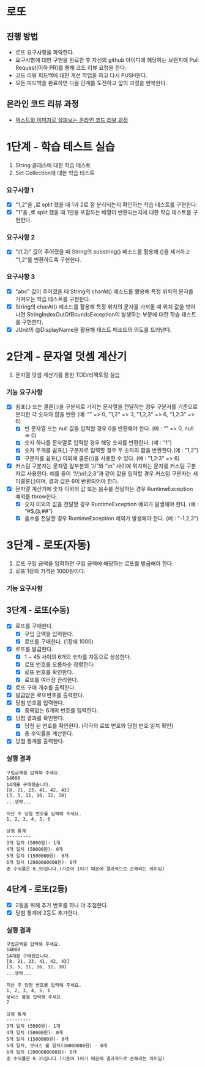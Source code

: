 # 로또
## 진행 방법
* 로또 요구사항을 파악한다.
* 요구사항에 대한 구현을 완료한 후 자신의 github 아이디에 해당하는 브랜치에 Pull Request(이하 PR)를 통해 코드 리뷰 요청을 한다.
* 코드 리뷰 피드백에 대한 개선 작업을 하고 다시 PUSH한다.
* 모든 피드백을 완료하면 다음 단계를 도전하고 앞의 과정을 반복한다.

## 온라인 코드 리뷰 과정
* [텍스트와 이미지로 살펴보는 온라인 코드 리뷰 과정](https://github.com/next-step/nextstep-docs/tree/master/codereview)


# 1단계 - 학습 테스트 실습
1. String 클래스에 대한 학습 테스트
2. Set Collection에 대한 학습 테스트

### 요구사항 1
- [x] "1,2"을 ,로 split 했을 때 1과 2로 잘 분리되는지 확인하는 학습 테스트를 구현한다.
- [x] "1"을 ,로 split 했을 때 1만을 포함하는 배열이 반환되는지에 대한 학습 테스트를 구현한다.
### 요구사항 2
- [x] "(1,2)" 값이 주어졌을 때 String의 substring() 메소드를 활용해 ()을 제거하고 "1,2"를 반환하도록 구현한다.
### 요구사항 3
- [x] "abc" 값이 주어졌을 때 String의 charAt() 메소드를 활용해 특정 위치의 문자를 가져오는 학습 테스트를 구현한다.
- [x] String의 charAt() 메소드를 활용해 특정 위치의 문자를 가져올 때 위치 값을 벗어나면 StringIndexOutOfBoundsException이 발생하는 부분에 대한 학습 테스트를 구현한다.
- [x] JUnit의 @DisplayName을 활용해 테스트 메소드의 의도를 드러낸다.

# 2단계 - 문자열 덧셈 계산기
1. 문자열 덧셈 계산기를 통한 TDD/리팩토링 실습

### 기능 요구사항
- [x] 쉼표(,) 또는 콜론(:)을 구분자로 가지는 문자열을 전달하는 경우 구분자를 기준으로 분리한 각 숫자의 합을 반환 (예: “” => 0, "1,2" => 3, "1,2,3" => 6, “1,2:3” => 6)
  - [x] 빈 문자열 또는 null 값을 입력할 경우 0을 반환해야 한다. (예 : “” => 0, null => 0)
  - [x] 숫자 하나를 문자열로 입력할 경우 해당 숫자를 반환한다. (예 : “1”)
  - [x] 숫자 두개를 쉼표(,) 구분자로 입력할 경우 두 숫자의 합을 반환한다.(예 : “1,2”)
  - [x] 구분자를 쉼표(,) 이외에 콜론(:)을 사용할 수 있다. (예 : “1,2:3” => 6)
- [x] 커스텀 구분자는 문자열 앞부분의 “//”와 “\n” 사이에 위치하는 문자를 커스텀 구분자로 사용한다. 예를 들어 “//;\n1;2;3”과 같이 값을 입력할 경우 커스텀 구분자는 세미콜론(;)이며, 결과 값은 6이 반환되어야 한다.
- [x] 문자열 계산기에 숫자 이외의 값 또는 음수를 전달하는 경우 RuntimeException 예외를 throw한다.
  - [x] 숫자 이외의 값을 전달할 경우 RuntimeException 예외가 발생해야 한다. (예 : “#$,@,##”)
  - [x] 음수를 전달할 경우 RuntimeException 예외가 발생해야 한다. (예 : “-1,2,3”)

# 3단계 - 로또(자동)

1. 로또 구입 금액을 입력하면 구입 금액에 해당하는 로또를 발급해야 한다.
2. 로또 1장의 가격은 1000원이다.

### 기능 요구사항 
## 3단계 - 로또(수동)
- [x] 로또를 구매한다. 
  - [x] 구입 금액을 입력한다.
  - [x] 로또를 구매한다. (1장에 1000)
- [x] 로또를 발급한다.
  - [x] 1 ~ 45 사이의 6개의 숫자를 자동으로 생성한다.
  - [x] 로또 번호를 오름차순 정렬한다.
  - [x] 로또 번호를 확인한다.
  - [x] 로또를 여러장 관리한다.
- [x] 로또 구매 개수를 출력한다.
- [x] 발급받은 로또번호를 출력한다.
- [x] 당첨 번호를 입력한다.
  - [x] 중복없는 6개의 번호를 입력한다.
- [x] 당첨 결과를 확인한다.
  - [x] 당첨 된 번호를 확인한다. (각각의 로또 번호와 당첨 번호 일치 확인)
  - [x] 총 수익률을 계산한다.
- [x] 당첨 통계를 출력한다.

### 실행 결과
```
구입금액을 입력해 주세요.
14000
14개를 구매했습니다.
[8, 21, 23, 41, 42, 43]
[3, 5, 11, 16, 32, 38]
...생략...

지난 주 당첨 번호를 입력해 주세요.
1, 2, 3, 4, 5, 6

당첨 통계
---------
3개 일치 (5000원)- 1개
4개 일치 (50000원)- 0개
5개 일치 (1500000원)- 0개
6개 일치 (2000000000원)- 0개
총 수익률은 0.35입니다.(기준이 1이기 때문에 결과적으로 손해라는 의미임)
```

## 4단계 - 로또(2등)
- [X] 2등을 위해 추가 번호를 하나 더 추첨한다.
- [X] 당첨 통계에 2등도 추가한다.

### 실행 결과
```
구입금액을 입력해 주세요.
14000
14개를 구매했습니다.
[8, 21, 23, 41, 42, 43]
[3, 5, 11, 16, 32, 38]
...생략...

지난 주 당첨 번호를 입력해 주세요.
1, 2, 3, 4, 5, 6
보너스 볼을 입력해 주세요.
7

당첨 통계
---------
3개 일치 (5000원)- 1개
4개 일치 (50000원)- 0개
5개 일치 (1500000원)- 0개
5개 일치, 보너스 볼 일치(30000000원) - 0개
6개 일치 (2000000000원)- 0개
총 수익률은 0.35입니다.(기준이 1이기 때문에 결과적으로 손해라는 의미임)
```